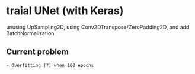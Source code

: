 # traial UNet (with Keras)

unusing UpSampling2D, using Conv2DTranspose/ZeroPadding2D, and add BatchNormalization

## Current problem
```
- Overfitting (?) when 100 epochs

```
